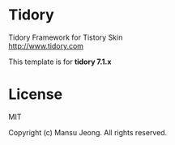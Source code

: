 # Tidory

Tidory Framework for Tistory Skin \
<http://www.tidory.com>

This template is for **tidory 7.1.x**

# License

MIT <br />

Copyright (c) Mansu Jeong. All rights reserved.
